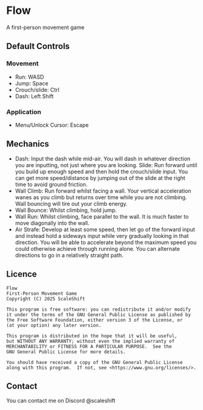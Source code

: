 # Flow
A first-person movement game

## Default Controls  
### Movement
- Run: WASD
- Jump: Space
- Crouch/slide: Ctrl
- Dash: Left Shift
  
### Application  
- Menu/Unlock Cursor: Escape

## Mechanics
- Dash: Input the dash while mid-air. You will dash in whatever direction you are inputting, not just where you are looking.
Slide: Run forward until you build up enough speed and then hold the crouch/slide input. You can get more speed/distance by jumping out of the slide at the right time to avoid ground friction.
- Wall Climb: Run forward whilst facing a wall. Your vertical acceleration wanes as you climb but returns over time while you are not climbing. Wall bouncing will tire out your climb energy.
- Wall Bounce: Whilst climbing, hold jump.
- Wall Run: Whilst climbing, face parallel to the wall. It is much faster to move diagonally into the wall.
- Air Strafe: Develop at least some speed, then let go of the forward input and instead hold a sideways input while very gradually looking in that direction. You will be able to accelerate beyond the maximum speed you could otherwise achieve through running alone. You can alternate directions to go in a relatively straight path.

## Licence  
    Flow
    First-Person Movement Game
    Copyright (C) 2025 ScaleShift

    This program is free software: you can redistribute it and/or modify
    it under the terms of the GNU General Public License as published by
    the Free Software Foundation, either version 3 of the License, or
    (at your option) any later version.

    This program is distributed in the hope that it will be useful,
    but WITHOUT ANY WARRANTY; without even the implied warranty of
    MERCHANTABILITY or FITNESS FOR A PARTICULAR PURPOSE.  See the
    GNU General Public License for more details.

    You should have received a copy of the GNU General Public License
    along with this program.  If not, see <https://www.gnu.org/licenses/>.

## Contact
You can contact me on Discord @scaleshift
